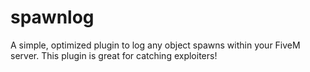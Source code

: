 # spawnlog
A simple, optimized plugin to log any object spawns within your FiveM server. This plugin is great for catching exploiters!
